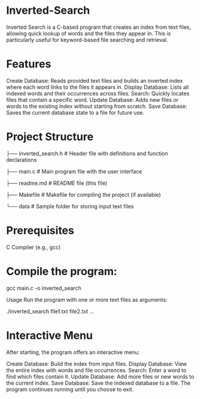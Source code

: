 # Inverted-Search
Inverted Search is a C-based program that creates an index from text files, allowing quick lookup of words and the files they appear in. This is particularly useful for keyword-based file searching and retrieval.

# Features
Create Database: Reads provided text files and builds an inverted index where each word links to the files it appears in.
Display Database: Lists all indexed words and their occurrences across files.
Search: Quickly locates files that contain a specific word.
Update Database: Adds new files or words to the existing index without starting from scratch.
Save Database: Saves the current database state to a file for future use.

# Project Structure

├── inverted_search.h      # Header file with definitions and function declarations

├── main.c                 # Main program file with the user interface

├── readme.md              # README file (this file)

├── Makefile               # Makefile for compiling the project (if available)

└── data                   # Sample folder for storing input text files

# Prerequisites
C Compiler (e.g., gcc)

# Compile the program:
gcc main.c -o inverted_search

Usage
Run the program with one or more text files as arguments:

./inverted_search file1.txt file2.txt ...

# Interactive Menu
After starting, the program offers an interactive menu:

Create Database: Build the index from input files.
Display Database: View the entire index with words and file occurrences.
Search: Enter a word to find which files contain it.
Update Database: Add more files or new words to the current index.
Save Database: Save the indexed database to a file.
The program continues running until you choose to exit.
